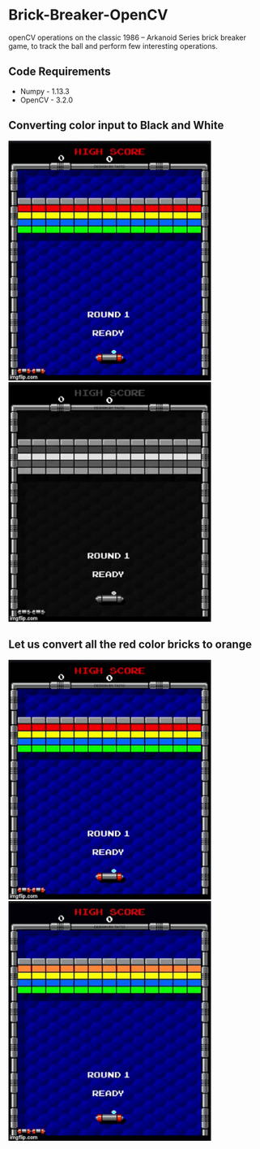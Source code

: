 # Brick-Breaker-OpenCV
openCV operations on the classic 1986 – Arkanoid Series brick breaker game, to track the ball and perform few interesting operations.

## Code Requirements
* Numpy - 1.13.3
* OpenCV - 3.2.0

## Converting color input to Black and White
<p float="left">
  <img src="/images/2waqvd.gif" width="400" />
  <img src="/images/2warmd.gif" width="400" />
</p>

## Let us convert all the red color bricks to orange
<p float="left">
  <img src="/images/2watfb.gif" width="400" />
  <img src="/images/2watgj.gif" width="400" />
</p>
